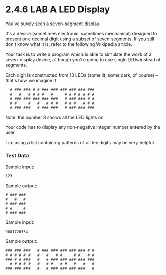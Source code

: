 # 2.4.6   LAB   A LED Display

You've surely seen a seven-segment display.

It's a device (sometimes electronic, sometimes mechanical) designed to present one decimal digit using a subset of seven segments. If you still don't know what it is, refer to the following Wikipedia article.

Your task is to write a program which is able to simulate the work of a seven-display device, although you're going to use single LEDs instead of segments.

Each digit is constructed from 13 LEDs (some lit, some dark, of course) – that's how we imagine it:

```
  # ### ### # # ### ### ### ### ### ###
  #   #   # # # #   #     # # # # # # # 
  # ### ### ### ### ###   # ### ### # # 
  # #     #   #   # # #   # # #   # # # 
  # ### ###   # ### ###   # ### ### ###
```

Note: the number 8 shows all the LED lights on.

Your code has to display any non-negative integer number entered by the user.

Tip: using a list containing patterns of all ten digits may be very helpful.

### Test Data
Sample input:
```
123
```

Sample output:
```
# ### ### 
#   #   # 
# ### ### 
# #     # 
# ### ### 
```

Sample input:
```
9081726354
```

Sample output:
```
### ### ###   # ### ### ### ### ### # # 
# # # # # #   #   #   # #     # #   # # 
### # # ###   #   # ### ### ### ### ### 
  # # # # #   #   # #   # #   #   #   # 
### ### ###   #   # ### ### ### ###   # 
```